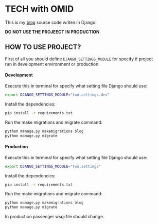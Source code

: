# TECH with OMID
This is my [blog](https://techwithomid.ir) source code writen in Django.

**DO NOT USE THE PROJEECT IN PRODUCTION**

## HOW TO USE PROJECT?
First of all you should define `DJANGO_SETTINGS_MODULE` for specify if project run in development environment or production.

#### Development 
Execute this in terminal for specify what setting file Django should use:
```bash
export DJANGO_SETTINGS_MODULE="two.settings.dev"
```
Install the dependencies:
```bash
pip install -r requirements.txt
```
Run the make migrations and migrate command:
```bash 
python manage.py makemigrations blog
python manage.py migrate
```


#### Production
Execute this in terminal for specify what setting file Django should use:
```bash
export DJANGO_SETTINGS_MODULE="two.settings" 
```
Install the dependencies:
```bash
pip install -r requirements.txt
```
Run the make migrations and migrate command:
```bash 
python manage.py makemigrations blog
python manage.py migrate
```
In production passenger wsgi file should change.